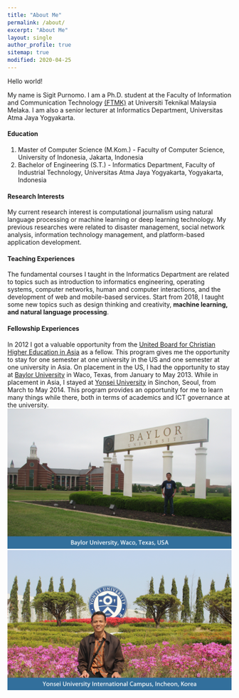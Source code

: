 ```yaml
---
title: "About Me"
permalink: /about/
excerpt: "About Me"
layout: single
author_profile: true
sitemap: true
modified: 2020-04-25
---
```


Hello world!

My name is Sigit Purnomo. I am a Ph.D. student at the Faculty of Information and Communication Technology [(FTMK)](http://ftmk.utem.edu.my/web/) at Universiti Teknikal Malaysia Melaka. I am also a senior lecturer at Informatics Department, Universitas Atma Jaya Yogyakarta. 

#### Education
1. Master of Computer Science (M.Kom.) - Faculty of Computer Science, University of Indonesia, Jakarta, Indonesia
2. Bachelor of Engineering (S.T.) -  Informatics Department, Faculty of Industrial Technology, Universitas Atma Jaya Yogyakarta, Yogyakarta, Indonesia

#### Research Interests
My current research interest is computational journalism using natural language processing or machine learning or deep learning technology. My previous researches were related to disaster management, social network analysis, information technology management, and platform-based application development.

#### Teaching Experiences
The fundamental courses I taught in the Informatics Department are related to topics such as introduction to informatics engineering, operating systems, computer networks, human and computer interactions, and the development of web and mobile-based services. Start from 2018, I taught some new topics such as design thinking and creativity, **machine learning, and natural language processing**.

#### Fellowship Experiences
In 2012 I got a valuable opportunity from the [United Board for Christian Higher Education in Asia](https://unitedboard.org) as a fellow. This program gives me the opportunity to stay for one semester at one university in the US and one semester at one university in Asia. On placement in the US, I had the opportunity to stay at [Baylor University](https://baylor.edu) in Waco, Texas, from January to May 2013. While in placement in Asia, I stayed at [Yonsei University](https://yonsei.ac.kr) in Sinchon, Seoul, from March to May 2014. This program provides an opportunity for me to learn many things while there, both in terms of academics and ICT governance at the university. <br />
![My first placement at Baylor University](/assets/images/01-slide-content-5-1024x640.png "My first placement at Baylor University") <br />
![My visit to Yonsei University International Campus in Incheon](/assets/images/01-slide-content-11-1024x640.png "My visit to Yonsei University International Campus in Incheon")
